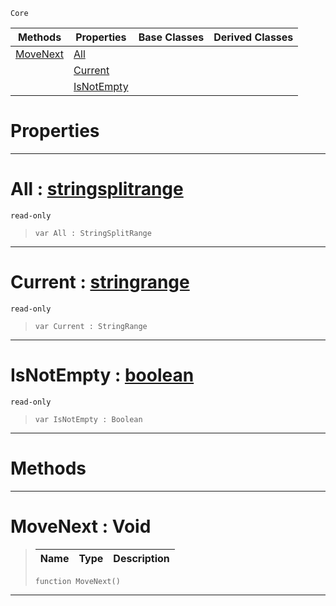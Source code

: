  `Core`

|Methods|Properties|Base Classes|Derived Classes|
|---|---|---|---|
|[ MoveNext](https://github.com/ArendDanielek/ZeroDocsTest/blob/master/code_reference/zilch_base_types/stringsplitrange.markdown#movenext-void)|[ All](https://github.com/ArendDanielek/ZeroDocsTest/blob/master/code_reference/zilch_base_types/stringsplitrange.markdown#all-zero-engine-document)| | |
| |[ Current](https://github.com/ArendDanielek/ZeroDocsTest/blob/master/code_reference/zilch_base_types/stringsplitrange.markdown#current-zero-engine-docu)| | |
| |[ IsNotEmpty](https://github.com/ArendDanielek/ZeroDocsTest/blob/master/code_reference/zilch_base_types/stringsplitrange.markdown#isnotempty-zero-engine-d)| | |


 #  Properties


---  
 #  All : [stringsplitrange](https://github.com/ArendDanielek/ZeroDocsTest/blob/master/code_reference/zilch_base_types/stringsplitrange.markdown)

 `read-only`

> 
> ``` lang=cpp, name=Zilch
> var All : StringSplitRange


---  
 #  Current : [stringrange](https://github.com/ArendDanielek/ZeroDocsTest/blob/master/code_reference/zilch_base_types/stringrange.markdown)

 `read-only`

> 
> ``` lang=cpp, name=Zilch
> var Current : StringRange


---  
 #  IsNotEmpty : [boolean](https://github.com/ArendDanielek/ZeroDocsTest/blob/master/code_reference/zilch_base_types/boolean.markdown)

 `read-only`

> 
> ``` lang=cpp, name=Zilch
> var IsNotEmpty : Boolean


---  
 #  Methods


---  
 #  MoveNext : Void

> 
> |Name|Type|Description|
> |---|---|---|
> ``` lang=cpp, name=Zilch
> function MoveNext()
> ``` 


---  
 
  
  
  
  
  
  
  

 